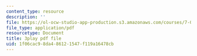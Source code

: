 ```yaml
---
content_type: resource
description: ''
file: https://ol-ocw-studio-app-production.s3.amazonaws.com/courses/7-01sc-fundamentals-of-biology-fall-2011/1f06cac98da486121547f119a16478cb_LvLbaVW84nE.pdf
file_type: application/pdf
resourcetype: Document
title: 3play pdf file
uid: 1f06cac9-8da4-8612-1547-f119a16478cb
---
```

